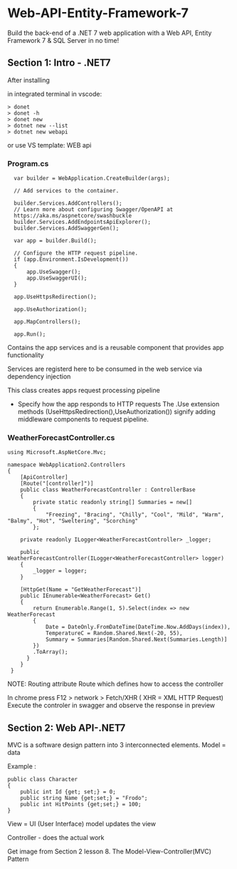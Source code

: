 # Web-API-Entity-Framework-7
Build the back-end of a .NET 7 web application with a Web API, Entity Framework 7 &amp; SQL Server in no time!

## Section 1: Intro - .NET7 

After installing 

in integrated terminal in vscode:

    > donet
    > donet -h 
    > donet new 
    > dotnet new --list 
    > dotnet new webapi 
or use VS template: WEB api 

### Program.cs

      var builder = WebApplication.CreateBuilder(args);

      // Add services to the container.
      
      builder.Services.AddControllers();
      // Learn more about configuring Swagger/OpenAPI at  
      https://aka.ms/aspnetcore/swashbuckle
      builder.Services.AddEndpointsApiExplorer();
      builder.Services.AddSwaggerGen();
      
      var app = builder.Build();
      
      // Configure the HTTP request pipeline.
      if (app.Environment.IsDevelopment())
      {
          app.UseSwagger();
          app.UseSwaggerUI();
      }
      
      app.UseHttpsRedirection();
      
      app.UseAuthorization();
      
      app.MapControllers();
      
      app.Run();
Contains the app services and is a reusable component that provides 
app functionality 

Services are registerd here to be consumed in the web service via dependency injection 

This class creates apps request processing pipeline
  - Specify how the app responds to HTTP requests
The .Use extension methods (UseHttpsRedirection(),UseAuthorization()) signify adding middleware components to request pipeline.


### WeatherForecastController.cs

    using Microsoft.AspNetCore.Mvc;

    namespace WebApplication2.Controllers
    {
        [ApiController]
        [Route("[controller]")]
        public class WeatherForecastController : ControllerBase
        {
            private static readonly string[] Summaries = new[]
            {
                "Freezing", "Bracing", "Chilly", "Cool", "Mild", "Warm", "Balmy", "Hot", "Sweltering", "Scorching"
            };

        private readonly ILogger<WeatherForecastController> _logger;

        public WeatherForecastController(ILogger<WeatherForecastController> logger)
        {
            _logger = logger;
        }

        [HttpGet(Name = "GetWeatherForecast")]
        public IEnumerable<WeatherForecast> Get()
        {
            return Enumerable.Range(1, 5).Select(index => new WeatherForecast
            {
                Date = DateOnly.FromDateTime(DateTime.Now.AddDays(index)),
                TemperatureC = Random.Shared.Next(-20, 55),
                Summary = Summaries[Random.Shared.Next(Summaries.Length)]
            })
            .ToArray();
          }
        }
     }

NOTE: Routing attribute Route which defines how to access the controller

In chrome press F12 > network > Fetch/XHR ( XHR = XML HTTP Request) 
Execute the controler in swagger and observe the response in preview 



## Section 2: Web API-.NET7
MVC is a software design pattern into 3 interconnected elements.
Model = data 

Example : 

    public class Character 
    {
        public int Id {get; set;} = 0;
        public string Name {get;set;} = "Frodo";
        public int HitPoints {get;set;} = 100;
    }

View = UI (User Interface) 
model updates the view 

Controller - does the actual work 

Get image from Section 2 lesson 8. The Model-View-Controller(MVC) Pattern


